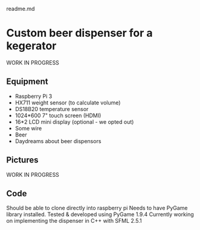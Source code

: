 readme.md

# Custom beer dispenser for a kegerator

WORK IN PROGRESS

## Equipment
* Raspberry Pi 3
* HX711 weight sensor (to calculate volume)
* DS18B20 temperature sensor
* 1024*600 7" touch screen (HDMI)
* 16*2 LCD mini display (optional - we opted out)
* Some wire
* Beer
* Daydreams about beer dispensors

## Pictures

WORK IN PROGRESS

## Code
Should be able to clone directly into raspberry pi
Needs to have PyGame library installed. Tested & developed using PyGame 1.9.4 
Currently working on implementing the dispenser in C++ with SFML 2.5.1
